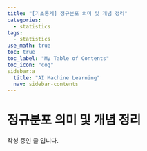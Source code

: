 ```yaml
---
title: "[기초통계] 정규분포 의미 및 개념 정리" 
categories:
  - statistics
tags:
  - statistics
use_math: true
toc: true
toc_label: "My Table of Contents"
toc_icon: "cog"
sidebar:a
  title: "AI Machine Learning"
  nav: sidebar-contents
---
```


# 정규분포 의미 및 개념 정리

작성 중인 글 입니다. 
